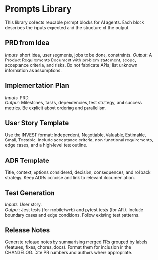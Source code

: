 # Prompts Library

This library collects reusable prompt blocks for AI agents.  Each block
describes the inputs expected and the structure of the output.

## PRD from Idea

*Inputs*: short idea, user segments, jobs to be done, constraints.
*Output*: A Product Requirements Document with problem statement, scope,
acceptance criteria, and risks.  Do not fabricate APIs; list unknown
information as assumptions.

## Implementation Plan

*Inputs*: PRD.  
*Output*: Milestones, tasks, dependencies, test strategy, and success
metrics.  Be explicit about ordering and parallelism.

## User Story Template

Use the INVEST format: Independent, Negotiable, Valuable, Estimable,
Small, Testable.  Include acceptance criteria, non‑functional
requirements, edge cases, and a high‑level test outline.

## ADR Template

Title, context, options considered, decision, consequences, and rollback
strategy.  Keep ADRs concise and link to relevant documentation.

## Test Generation

*Inputs*: User story.  
*Output*: Jest tests (for mobile/web) and pytest tests (for API).  Include
boundary cases and edge conditions.  Follow existing test patterns.

## Release Notes

Generate release notes by summarising merged PRs grouped by labels
(features, fixes, chores, docs).  Format them for inclusion in the
CHANGELOG.  Cite PR numbers and authors where appropriate.